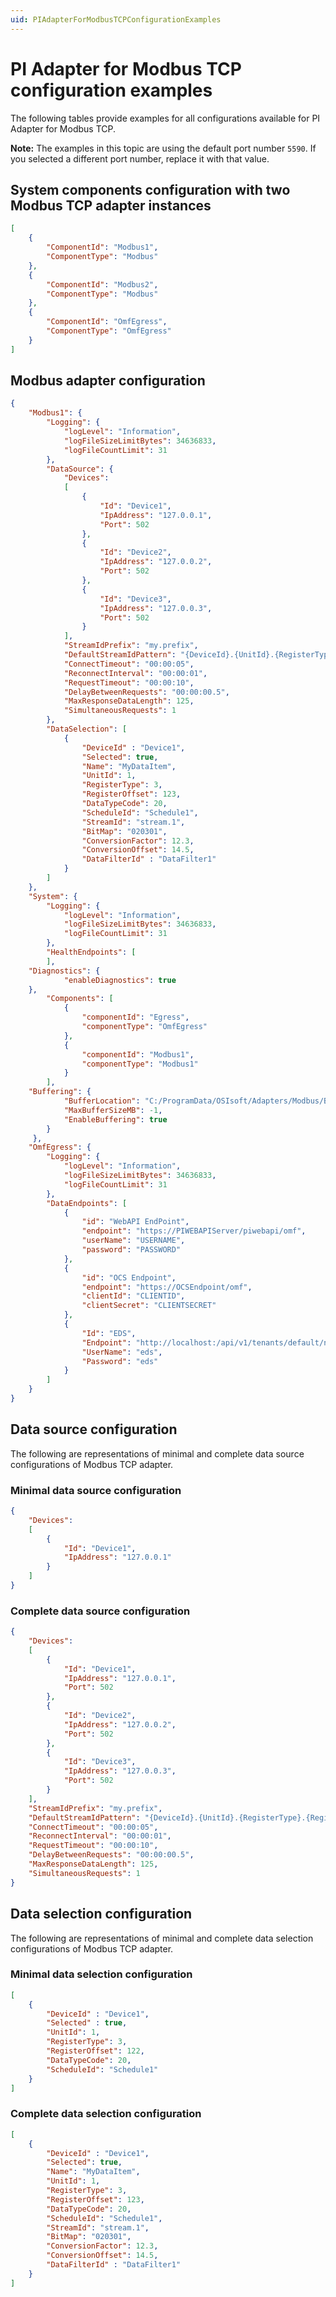 ```yaml
---
uid: PIAdapterForModbusTCPConfigurationExamples
---
```


# PI Adapter for Modbus TCP configuration examples

The following tables provide examples for all configurations available for PI Adapter for Modbus TCP.

**Note:** The examples in this topic are using the default port number `5590`. If you selected a different port number, replace it with that value.

## System components configuration with two Modbus TCP adapter instances

```json
[
    {
        "ComponentId": "Modbus1",
        "ComponentType": "Modbus"
    },
    {
        "ComponentId": "Modbus2",
        "ComponentType": "Modbus"
    },
    {
        "ComponentId": "OmfEgress",
        "ComponentType": "OmfEgress"
    }
]
```

## Modbus adapter configuration

```json
{
    "Modbus1": {
        "Logging": {
            "logLevel": "Information",
            "logFileSizeLimitBytes": 34636833,
            "logFileCountLimit": 31
        },
        "DataSource": {
            "Devices":
            [
                {
                    "Id": "Device1",
                    "IpAddress": "127.0.0.1",
                    "Port": 502
                },
                {
                    "Id": "Device2",
                    "IpAddress": "127.0.0.2",
                    "Port": 502
                },
                {
                    "Id": "Device3",
                    "IpAddress": "127.0.0.3",
                    "Port": 502
                }
            ],
            "StreamIdPrefix": "my.prefix",
            "DefaultStreamIdPattern": "{DeviceId}.{UnitId}.{RegisterType}.{RegisterOffset}",
            "ConnectTimeout": "00:00:05",
            "ReconnectInterval": "00:00:01",
            "RequestTimeout": "00:00:10",
            "DelayBetweenRequests": "00:00:00.5",
            "MaxResponseDataLength": 125,
            "SimultaneousRequests": 1
        },
        "DataSelection": [
            {
                "DeviceId" : "Device1",
                "Selected": true,
                "Name": "MyDataItem",
                "UnitId": 1,
                "RegisterType": 3,
                "RegisterOffset": 123,
                "DataTypeCode": 20,
                "ScheduleId": "Schedule1",
                "StreamId": "stream.1",
                "BitMap": "020301",
                "ConversionFactor": 12.3,
                "ConversionOffset": 14.5,
                "DataFilterId" : "DataFilter1"
            }
        ]
    },
    "System": {
        "Logging": {
            "logLevel": "Information",
            "logFileSizeLimitBytes": 34636833,
            "logFileCountLimit": 31
        },
        "HealthEndpoints": [
        ],
    "Diagnostics": {
            "enableDiagnostics": true
    },
        "Components": [
            {
                "componentId": "Egress",
                "componentType": "OmfEgress"
            },
            {
                "componentId": "Modbus1",
                "componentType": "Modbus1"
            }
        ],
    "Buffering": {
            "BufferLocation": "C:/ProgramData/OSIsoft/Adapters/Modbus/Buffers",
            "MaxBufferSizeMB": -1,
            "EnableBuffering": true
        }
     },
    "OmfEgress": {
        "Logging": {
            "logLevel": "Information",
            "logFileSizeLimitBytes": 34636833,
            "logFileCountLimit": 31
        },
        "DataEndpoints": [
            {
                "id": "WebAPI EndPoint",
                "endpoint": "https://PIWEBAPIServer/piwebapi/omf",
                "userName": "USERNAME",
                "password": "PASSWORD"
            },
            {
                "id": "OCS Endpoint",
                "endpoint": "https://OCSEndpoint/omf",
                "clientId": "CLIENTID",
                "clientSecret": "CLIENTSECRET"
            },
            {
                "Id": "EDS",
                "Endpoint": "http://localhost:/api/v1/tenants/default/namespaces/default/omf",
                "UserName": "eds",
                "Password": "eds"
            }
        ]
    }
}
```

## Data source configuration

The following are representations of minimal and complete data source configurations of Modbus TCP adapter.

### Minimal data source configuration

```json
{
    "Devices":
    [
        {
            "Id": "Device1",
            "IpAddress": "127.0.0.1"
        }
    ]
}
```

### Complete data source configuration

```json
{
    "Devices":
    [
        {
            "Id": "Device1",
            "IpAddress": "127.0.0.1",
            "Port": 502
        },
        {
            "Id": "Device2",
            "IpAddress": "127.0.0.2",
            "Port": 502
        },
        {
            "Id": "Device3",
            "IpAddress": "127.0.0.3",
            "Port": 502
        }
    ],
    "StreamIdPrefix": "my.prefix",
    "DefaultStreamIdPattern": "{DeviceId}.{UnitId}.{RegisterType}.{RegisterOffset}",
    "ConnectTimeout": "00:00:05",
    "ReconnectInterval": "00:00:01",
    "RequestTimeout": "00:00:10",
    "DelayBetweenRequests": "00:00:00.5",
    "MaxResponseDataLength": 125,
    "SimultaneousRequests": 1
}
```

## Data selection configuration

The following are representations of minimal and complete data selection configurations of Modbus TCP adapter.

### Minimal data selection configuration

```json
[
    {
        "DeviceId" : "Device1",
        "Selected" : true,
        "UnitId": 1,
        "RegisterType": 3,
        "RegisterOffset": 122,
        "DataTypeCode": 20,
        "ScheduleId": "Schedule1"
    }
]
```

### Complete data selection configuration

```json
[
    {
        "DeviceId" : "Device1",
        "Selected": true,
        "Name": "MyDataItem",
        "UnitId": 1,
        "RegisterType": 3,
        "RegisterOffset": 123,
        "DataTypeCode": 20,
        "ScheduleId": "Schedule1",
        "StreamId": "stream.1",
        "BitMap": "020301",
        "ConversionFactor": 12.3,
        "ConversionOffset": 14.5,
        "DataFilterId" : "DataFilter1"
    }
]
```
